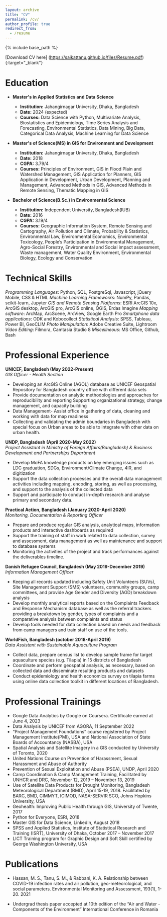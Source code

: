 ```yaml
---
layout: archive
title: "CV"
permalink: /cv/
author_profile: true
redirect_from:
  - /resume
---
```


{% include base_path %}

[Download CV here] (https://saikattanu.github.io/files/Resume.pdf){:target="_blank"}

Education
======
- **Master's in Applied Statistics and Data Science**
  - **Institution:** Jahangirnagar University, Dhaka, Bangladesh
  - **Date:** 2024 (expected)
  - **Courses:** Data Science with Python, Multivariate Analysis, Biostatistics and Epidemiology, Time Series Analysis and  Forecasting, Environmental Statistics, Data Mining, Big Data, Categorical Data Analysis, Machine Learning for Data Science

- **Master's of Science(MS) in GIS for Environment and Development** 
  - **Institution:** Jahangirnagar University, Dhaka, Bangladesh
  - **Date:** 2018
  - **CGPA:** 3.79/4
  - **Courses:** Principles of Environment, GIS in Flood Plain and Watershed Management, GIS Application for Planners, GIS Application in Development, Urban Development, Planning and Management, Advanced Methods in GIS, Advanced Methods in Remote Sensing, Thematic Mapping in GIS


- **Bachelor of Science(B.Sc.) in Environmental Science**
  - **Institution:** Independent University, Bangladesh(IUB)
  - **Date:** 2016
  - **CGPA:** 3.19/4
  - **Courses:** Geographic Information System, Remote Sensing and Cartography, Air Pollution and Climate, Probability & Statistics, Environmental Law, Environmental Economics, Environmental Toxicology, People’s Participation in Environmental Management, Agro-Social Forestry, Environmental and Social impact assessment, Waste management, Water Quality Environment, Environmental Biology, Ecology and Conservation

Technical Skills
======
*Programming Languages*: Python, SQL, PostgreSql, Javascript, jQuery Mobile, CSS & HTML 
*Machine Learning Frameworks*: NumPy, Pandas, scikit-learn, Jupyter
*GIS and Remote Sensing Platforms*: ESRI ArcGIS 10x, ArcGIS desktop, ArcGIS pro, ArcGIS online, QGIS, Erdas Imagine
*Mapping software*: ArcMap, ArcScene, ArcView, Google Earth Pro 
*Smartphone data applications*: ODK and Kobocollect
*Statistical Analysis*: SPSS, Tableau, Power BI, GeoCLIM
*Photo Manipulation*: Adobe Creative Suite, Lightroom
*Video Editing*: Filmora, Camtasia Studio 8
*Miscellneous*: MS Office, Github, Bash


Professional Experience
======
**UNICEF, Bangladesh (May 2022-Present)**<br>
*GIS Officer - Health Section*
  * Developing an ArcGIS Online (AGOL) database as UNICEF Geospatial Repository for Bangladesh country office with different data sets
  * Provide documentation on analytic methodologies and approaches for reproducibility and reporting Supporting organizational strategy, change management, and capacity building
  * Data Management- Assist office in gathering of data, cleaning and working with data for map readiness
  * Collecting and validating the admin boundaries in Bangladesh with special focus on Urban areas to be able to integrate with other data on urban health.

**UNDP, Bangladesh (April 2020-May 2022)**<br>
*Project Assistant in Ministry of Foreign Affairs(Bangladesh) & Business Development and Partnerships Department*
  * Develop MoFA knowledge products on key emerging issues such as LDC graduation, SDGs, Environment/Climate Change, 4IR, and digitization
  * Support the data collection processes and the overall data management activities including mapping, encoding, storing, as well as processing, and support to the analysis of the collected data
  * Support and participate to conduct in-depth research and analyse primary and secondary data.
  
**Practical Action, Bangladesh (January 2020-April 2020)**<br>
*Monitoring, Documentation & Reporting Officer*
  * Prepare and produce regular GIS analysis, analytical maps, information products and interactive dashboards as required
  * Support the training of staff in work related to data collection, survey and assessment, data management as well as maintenance and support to database systems
  * Monitoring the activities of the project and track performances against the deliverables timeline.

**Danish Refugee Council, Bangladesh (May 2019-December 2019)**<br>
*Information Management Officer*
  * Keeping all records updated including Safety Unit Volunteers (SUVs), Site Management Support (SMS) volunteers, community groups, camp committees, and provide Age Gender and Diversity (AGD) breakdown analysis
  * Develop monthly analytical reports based on the Complaints Feedback and Response Mechanism database as well as the referral trackers providing a breakdown by gender, types of complaints and a comparative analysis between complaints and status
  * Develop tools needed for data collection based on needs and feedback from camp managers and train staff on use of the tools.

**WorldFish, Bangladesh (october 2018-April 2019)**<br>
*Data Assistant with Sustainable Aquaculture Program*
  * Collect data, prepare census list to develop sample frame for target aquaculture species (e.g. Tilapia) in 15 districts of Bangladesh
  * Coordinate and perform geospatial analysis, as necessary, based on collected data and disseminate resulting products and datasets
  * Conduct epidemiology and health economics survey on tilapia farms using online data collection toolkit in different locations of Bangladesh.


Professional Trainings
======
* Google Data Analytics by Google on Coursera. Certificate earned at June 4, 2023
* Data Analysis by UNICEF from AGORA, 11 September 2022
* “Project Management Foundations” course registered by Project Management Institute(PMI), USA and National Association of State Boards of Accountancy (NASBA), USA
* Spatial Analysis and Satellite Imagery in a GIS conducted by University of Toronto, 2020
* United Nations Course on Prevention of Harassment, Sexual Harassment and Abuse of Authority
* Prevention of Sexual Exploitation and Abuse (PSEA), UNDP, April 2020
* Camp Coordination & Camp Management Training, Facilitated by UNHCR and DRC, November 12, 2019 – November 13, 2019
* Use of Satellite Data Products for Drought Monitoring, Bangladesh Meteorological Department (BMD), April 15-19, 2018. Facilitated by BARC, BMD, CIMMYT, ICIMOD, NASA-SERVIR SCO, Johns Hopkins University, USA
* Geohealth: Improving Public Health through GIS, University of Twente, 2017
* Python for Everyone, ESRI, 2018
* Master GIS for Data Science, LinkedIn, August 2018
* SPSS and Applied Statistics, Institute of Statistical Research and Training (ISRT), University of Dhaka, October 2017 – November 2017
* LICT Training program for Graphic Design and Soft Skill certified by George Washington University, USA

  
Publications
======
* Hassan, M. S., Tanu, S. M., & Rabbani, K. A. Relationship between COVID-19 infection rates and air pollution, geo-meteorological, and social parameters. Environmental Monitoring and Assessment, 193(1), 1-20. 2021

* Undergrad thesis paper accepted at 10th edition of the “Air and Water - Components of the Environment” International Conference in Romania